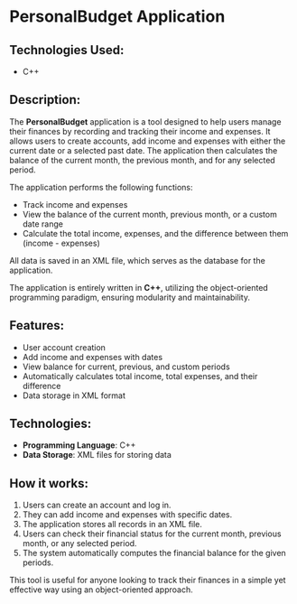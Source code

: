 # PersonalBudget Application

## Technologies Used:
- C++

## Description:
The **PersonalBudget** application is a tool designed to help users manage their finances by recording and tracking their income and expenses. It allows users to create accounts, add income and expenses with either the current date or a selected past date. The application then calculates the balance of the current month, the previous month, and for any selected period.

The application performs the following functions:
- Track income and expenses
- View the balance of the current month, previous month, or a custom date range
- Calculate the total income, expenses, and the difference between them (income - expenses)

All data is saved in an XML file, which serves as the database for the application. 

The application is entirely written in **C++**, utilizing the object-oriented programming paradigm, ensuring modularity and maintainability.

## Features:
- User account creation
- Add income and expenses with dates
- View balance for current, previous, and custom periods
- Automatically calculates total income, total expenses, and their difference
- Data storage in XML format

## Technologies:
- **Programming Language**: C++
- **Data Storage**: XML files for storing data

## How it works:
1. Users can create an account and log in.
2. They can add income and expenses with specific dates.
3. The application stores all records in an XML file.
4. Users can check their financial status for the current month, previous month, or any selected period.
5. The system automatically computes the financial balance for the given periods.

This tool is useful for anyone looking to track their finances in a simple yet effective way using an object-oriented approach.
